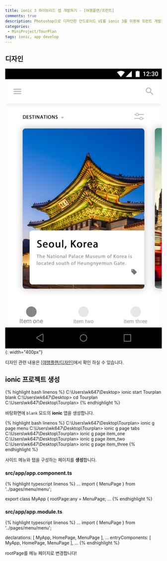 ```yaml
---
title: ionic 3 하이브리드 앱 개발하기 - [여행플랜/프런트]
comments: true
description: Photoshop으로 디자인한 안드로이드 UI를 ionic 3를 이용해 프런트 개발을 해보도록하겠습니다. 나눠서 포스팅 할 것이며, 이번 포스팅에서는 사이트메뉴와 탭을 결합하는 방법에 대해 포스팅 하도록하겠습니다.
categories:
 - MiniProject/TourPlan
tags: ionic, app develop
---
```


## 디자인

![design-01](https://raw.githubusercontent.com/wkddnjset/wkddnjset.github.io/master/_posts/images/2018-02-01/design_01.png){: width="400px"}

디자인 관련 내용은 [[여행플랜/디자인](https://wkddnjset.github.io/photoshop/2018/02/02/Phtoshop%EC%9C%BC%EB%A1%9C-%ED%95%98%EB%8A%94-%EC%95%B1%EB%94%94%EC%9E%90%EC%9D%B8-%EC%97%AC%ED%96%89%ED%94%8C%EB%9E%9C/)]에서 확인 하실 수 있습니다.

## ionic 프로젝트 생성

{% highlight bash linenos %}
C:\Users\wk647\Desktop> ionic start Tourplan blank
C:\Users\wk647\Desktop> cd Tourplan 
C:\Users\wk647\Desktop\Tourplan>
{% endhighlight %}

바탕화면에 `blank` 모드의 **ionic** 앱을 생성합니다.

{% highlight bash linenos %}
C:\Users\wk647\Desktop\Tourplan> ionic g page menu
C:\Users\wk647\Desktop\Tourplan> ionic g page tabs
C:\Users\wk647\Desktop\Tourplan> ionic g page item_one
C:\Users\wk647\Desktop\Tourplan> ionic g page item_two
C:\Users\wk647\Desktop\Tourplan> ionic g page item_three
{% endhighlight %}

사이드 메뉴와 탭을 구성하는 페이지를 **생성**합니다.

### **src/app/app.component.ts**
{% highlight typescript linenos %}
...
import { MenuPage } from '../pages/menu/menu';

export class MyApp {
  rootPage:any = MenuPage;
...
{% endhighlight %}

### **src/app/app.module.ts**
{% highlight typescript linenos %}
...
import { MenuPage } from '../pages/menu/menu';

declarations: [
    MyApp,
    HomePage,
    MenuPage
  ],
  ...
  entryComponents: [
    MyApp,
    HomePage,
    MenuPage
  ],
  ...
{% endhighlight %}

rootPage를 메뉴 페이지로 변경합니다!
